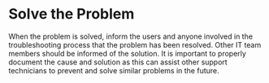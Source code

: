 # Solve the Problem

When the problem is solved, inform the users and anyone involved in the troubleshooting process that the problem has been resolved. Other IT team members should be informed of the solution. It is important to properly document the cause and solution as this can assist other support technicians to prevent and solve similar problems in the future.

